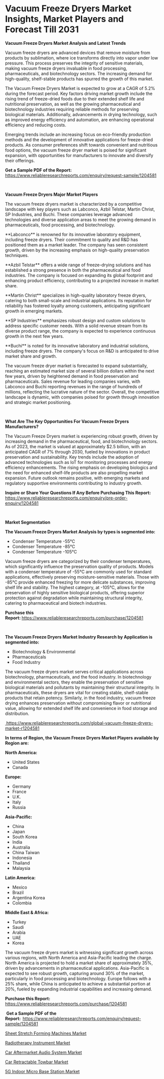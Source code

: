<p><h1>Vacuum Freeze Dryers Market Insights, Market Players and Forecast Till 2031</h1></p><p><strong>Vacuum Freeze Dryers Market Analysis and Latest Trends</strong></p>
<p><p>Vacuum freeze dryers are advanced devices that remove moisture from products by sublimation, where ice transforms directly into vapor under low pressure. This process preserves the integrity of sensitive materials, making vacuum freeze dryers invaluable in food processing, pharmaceuticals, and biotechnology sectors. The increasing demand for high-quality, shelf-stable products has spurred the growth of this market.</p><p>The Vacuum Freeze Dryers Market is expected to grow at a CAGR of 5.2% during the forecast period. Key factors driving market growth include the rising trend of freeze-dried foods due to their extended shelf life and nutritional preservation, as well as the growing pharmaceutical and biotechnology industries requiring reliable methods for preserving biological materials. Additionally, advancements in drying technology, such as improved energy efficiency and automation, are enhancing operational efficiency and reducing costs. </p><p>Emerging trends include an increasing focus on eco-friendly production methods and the development of innovative applications for freeze-dried products. As consumer preferences shift towards convenient and nutritious food options, the vacuum freeze dryer market is poised for significant expansion, with opportunities for manufacturers to innovate and diversify their offerings.</p></p>
<p><strong>Get a Sample PDF of the Report:&nbsp;</strong> <a href="https://www.reliableresearchreports.com/enquiry/request-sample/1204581?utm_campaign=1730&utm_medium=2&utm_source=Github&utm_content=ia&utm_term=16102024&utm_id=vacuum-freeze-dryers">https://www.reliableresearchreports.com/enquiry/request-sample/1204581</a></p>
<p>&nbsp;</p>
<p><strong>Vacuum Freeze Dryers Major Market Players</strong></p>
<p><p>The vacuum freeze dryers market is characterized by a competitive landscape with key players such as Labconco, Azbil Telstar, Martin Christ, SP Industries, and Buchi. These companies leverage advanced technologies and diverse application areas to meet the growing demand in pharmaceuticals, food processing, and biotechnology.</p><p>**Labconco** is renowned for its innovative laboratory equipment, including freeze dryers. Their commitment to quality and R&D has positioned them as a market leader. The company has seen consistent growth, driven by the increasing emphasis on high-quality preservation techniques.</p><p>**Azbil Telstar** offers a wide range of freeze-drying solutions and has established a strong presence in both the pharmaceutical and food industries. The company is focused on expanding its global footprint and enhancing product efficiency, contributing to a projected increase in market share.</p><p>**Martin Christ** specializes in high-quality laboratory freeze dryers, catering to both small-scale and industrial applications. Its reputation for reliability has fostered loyalty among customers, anticipating significant growth in emerging markets.</p><p>**SP Industries** emphasizes robust design and custom solutions to address specific customer needs. With a solid revenue stream from its diverse product range, the company is expected to experience continuous growth in the next few years.</p><p>**Buchi** is noted for its innovative laboratory and industrial solutions, including freeze dryers. The company's focus on R&D is anticipated to drive market share and growth.</p><p>The vacuum freeze dryer market is forecasted to expand substantially, reaching an estimated market size of several billion dollars within the next few years, driven by heightened demand in food preservation and pharmaceuticals. Sales revenue for leading companies varies, with Labconco and Buchi reporting revenues in the range of hundreds of millions, reflecting the lucrative nature of the sector. Overall, the competitive landscape is dynamic, with companies poised for growth through innovation and strategic market positioning.</p></p>
<p>&nbsp;</p>
<p><strong>What Are The Key Opportunities For Vacuum Freeze Dryers Manufacturers?</strong></p>
<p><p>The Vacuum Freeze Dryers market is experiencing robust growth, driven by increasing demand in the pharmaceutical, food, and biotechnology sectors. As of 2023, the market is valued at approximately $2.5 billion, with an anticipated CAGR of 7% through 2030, fueled by innovations in product preservation and sustainability. Key trends include the adoption of advanced technologies such as IoT for monitoring processes and energy efficiency enhancements. The rising emphasis on developing biologics and the need for enhanced shelf-life products are also propelling market expansion. Future outlook remains positive, with emerging markets and regulatory supportive environments contributing to industry growth.</p></p>
<p><strong>Inquire or Share Your Questions If Any Before Purchasing This Report:</strong> <a href="https://www.reliableresearchreports.com/enquiry/pre-order-enquiry/1204581?utm_campaign=1730&utm_medium=2&utm_source=Github&utm_content=ia&utm_term=16102024&utm_id=vacuum-freeze-dryers">https://www.reliableresearchreports.com/enquiry/pre-order-enquiry/1204581</a></p>
<p>&nbsp;</p>
<p><strong>Market Segmentation</strong></p>
<p><strong>The Vacuum Freeze Dryers Market Analysis by types is segmented into:</strong></p>
<p><ul><li>Condenser Temperature -55℃</li><li>Condenser Temperature -85℃</li><li>Condenser Temperature -105℃</li></ul></p>
<p><p>Vacuum freeze dryers are categorized by their condenser temperatures, which significantly influence the preservation quality of products. Models with a condenser temperature of -55°C are commonly used for standard applications, effectively preserving moisture-sensitive materials. Those with -85°C provide enhanced freezing for more delicate substances, improving shelf life and stability. The highest category, at -105°C, allows for the preservation of highly sensitive biological products, offering superior protection against degradation while maintaining structural integrity, catering to pharmaceutical and biotech industries.</p></p>
<p><strong>Purchase this Report:&nbsp;</strong><a href="https://www.reliableresearchreports.com/purchase/1204581?utm_campaign=1730&utm_medium=2&utm_source=Github&utm_content=ia&utm_term=16102024&utm_id=vacuum-freeze-dryers">https://www.reliableresearchreports.com/purchase/1204581</a></p>
<p>&nbsp;</p>
<p><strong>The Vacuum Freeze Dryers Market Industry Research by Application is segmented into:</strong></p>
<p><ul><li>Biotechnology & Environmental</li><li>Pharmaceuticals</li><li>Food Industry</li></ul></p>
<p><p>The vacuum freeze dryers market serves critical applications across biotechnology, pharmaceuticals, and the food industry. In biotechnology and environmental sectors, they enable the preservation of sensitive biological materials and pollutants by maintaining their structural integrity. In pharmaceuticals, these dryers are vital for creating stable, shelf-stable products that retain potency. Similarly, in the food industry, vacuum freeze drying enhances preservation without compromising flavor or nutritional value, allowing for extended shelf life and convenience in food storage and distribution.</p></p>
<p><a href="https://www.reliableresearchreports.com/global-vacuum-freeze-dryers-market-r1204581?utm_campaign=1730&utm_medium=2&utm_source=Github&utm_content=ia&utm_term=16102024&utm_id=vacuum-freeze-dryers">&nbsp;https://www.reliableresearchreports.com/global-vacuum-freeze-dryers-market-r1204581</a></p>
<p><strong>In terms of Region, the Vacuum Freeze Dryers Market Players available by Region are:</strong></p>
<p>
    <p> <strong> North America: </strong>
        <ul>
            <li>United States</li>
            <li>Canada</li>
        </ul>
        </p> 
    <p> <strong> Europe: </strong>
        <ul>
            <li>Germany</li>
            <li>France</li>
            <li>U.K.</li>
            <li>Italy</li>
            <li>Russia</li>
        </ul>
        </p> 
    <p> <strong> Asia-Pacific: </strong>
        <ul>
            <li>China</li>
            <li>Japan</li>
            <li>South Korea</li>
            <li>India</li>
            <li>Australia</li>
            <li>China Taiwan</li>
            <li>Indonesia</li>
            <li>Thailand</li>
            <li>Malaysia</li>
        </ul>
        </p> 
    <p> <strong> Latin America: </strong>
        <ul>
            <li>Mexico</li>
            <li>Brazil</li>
            <li>Argentina Korea</li>
            <li>Colombia</li>
        </ul>
        </p> 
    <p> <strong> Middle East & Africa: </strong>
        <ul>
            <li>Turkey</li>
            <li>Saudi</li>
            <li>Arabia</li>
            <li>UAE</li>
            <li>Korea</li>
        </ul>
    </p>
    </p>
<p><p>The vacuum freeze dryers market is witnessing significant growth across various regions, with North America and Asia-Pacific leading the charge. North America is projected to hold a market share of approximately 35%, driven by advancements in pharmaceutical applications. Asia-Pacific is expected to see robust growth, capturing around 30% of the market, particularly in food processing and biotechnology. Europe follows with a 25% share, while China is anticipated to achieve a substantial portion at 20%, fueled by expanding industrial capabilities and increasing demand.</p></p>
<p><strong>Purchase this Report: </strong><a href="https://www.reliableresearchreports.com/purchase/1204581?utm_campaign=1730&utm_medium=2&utm_source=Github&utm_content=ia&utm_term=16102024&utm_id=vacuum-freeze-dryers">https://www.reliableresearchreports.com/purchase/1204581</a></p>
<p>&nbsp;<strong>Get a Sample PDF of the Report:&nbsp;&nbsp;</strong><a href="https://www.reliableresearchreports.com/enquiry/request-sample/1204581?utm_campaign=1730&utm_medium=2&utm_source=Github&utm_content=ia&utm_term=16102024&utm_id=vacuum-freeze-dryers">https://www.reliableresearchreports.com/enquiry/request-sample/1204581</a></p>
<p><strong></strong></p>
<p><p><a href="https://issuu.com/reportprime-2/docs/sheet-stretch-forming-machines-mark_33145a6fbeec4b?utm_campaign=1730&utm_medium=2&utm_source=Github&utm_content=ia&utm_term=16102024&utm_id=vacuum-freeze-dryers">Sheet Stretch Forming Machines Market</a></p><p><a href="https://www.linkedin.com/pulse/radiotherapy-instrument-industry-insights-report-analyzing-market-wulyc?utm_campaign=1730&utm_medium=2&utm_source=Github&utm_content=ia&utm_term=16102024&utm_id=vacuum-freeze-dryers">Radiotherapy Instrument Market</a></p><p><a href="https://www.linkedin.com/pulse/car-aftermarket-audio-system-market-indicators-size-regional-breakdown-p9hvc?utm_campaign=1730&utm_medium=2&utm_source=Github&utm_content=ia&utm_term=16102024&utm_id=vacuum-freeze-dryers">Car Aftermarket Audio System Market</a></p><p><a href="https://www.linkedin.com/pulse/car-retractable-towbar-market-analysis-product-segmentation-regional-bsw2c?trk=public_post_embed_feed-article-content&utm_campaign=1730&utm_medium=2&utm_source=Github&utm_content=ia&utm_term=16102024&utm_id=vacuum-freeze-dryers">Car Retractable Towbar Market</a></p><p><a href="https://www.linkedin.com/pulse/5g-indoor-micro-base-station-market-global-regional-analysis-4wkbe?trk=public_post_embed_feed-article-content&utm_campaign=1730&utm_medium=2&utm_source=Github&utm_content=ia&utm_term=16102024&utm_id=vacuum-freeze-dryers">5G Indoor Micro Base Station Market</a></p></p>